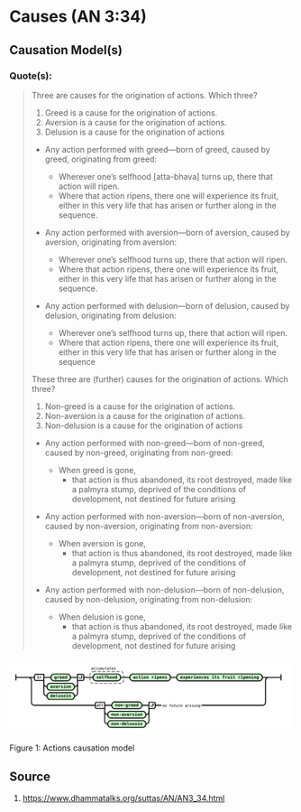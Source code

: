 # Causes (AN 3:34)

## Causation Model(s)

### Quote(s):
> Three are causes for the origination of actions. Which three? 
> 1. Greed is a cause for the origination of actions. 
> 2. Aversion is a cause for the origination of actions. 
> 3. Delusion is a cause for the origination of actions
>
> * Any action performed with greed—born of greed, caused by greed, originating from greed: 
>   * Wherever one’s selfhood [atta-bhava] turns up, there that action will ripen. 
>   * Where that action ripens, there one will experience its fruit, either in this very life that has arisen or further along in the sequence.
>
> * Any action performed with aversion—born of aversion, caused by aversion, originating from aversion: 
>   * Wherever one’s selfhood turns up, there that action will ripen. 
>   * Where that action ripens, there one will experience its fruit, either in this very life that has arisen or further along in the sequence.
>
> * Any action performed with delusion—born of delusion, caused by delusion, originating from delusion: 
>   * Wherever one’s selfhood turns up, there that action will ripen. 
>   * Where that action ripens, there one will experience its fruit, either in this very life that has arisen or further along in the sequence
>
> These three are (further) causes for the origination of actions. Which three? 
> 1. Non-greed is a cause for the origination of actions. 
> 2. Non-aversion is a cause for the origination of actions. 
> 3. Non-delusion is a cause for the origination of actions
>
> * Any action performed with non-greed—born of non-greed, caused by non-greed, originating from non-greed: 
>   * When greed is gone, 
>     * that action is thus abandoned, its root destroyed, made like a palmyra stump, deprived of the conditions of development, not destined for future arising
>
> * Any action performed with non-aversion—born of non-aversion, caused by non-aversion, originating from non-aversion: 
>   * When aversion is gone, 
>     * that action is thus abandoned, its root destroyed, made like a palmyra stump, deprived of the conditions of development, not destined for future arising
>
> * Any action performed with non-delusion—born of non-delusion, caused by non-delusion, originating from non-delusion: 
>   * When delusion is gone, 
>     * that action is thus abandoned, its root destroyed, made like a palmyra stump, deprived of the conditions of development, not destined for future arising


![Actions causation model](./Actions-causation-model.svg)

Figure 1: Actions causation model


## Source
1. https://www.dhammatalks.org/suttas/AN/AN3_34.html